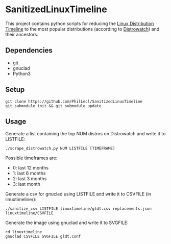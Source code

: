 # SanitizedLinuxTimeline

This project contains python scripts for reducing the [Linux Distribution Timeline](https://github.com/FabioLolix/linuxtimeline) to the most popular distributions (according to [Distrowatch](https://distrowatch.com/)) and their ancestors.

## Dependencies
- git
- gnuclad
- Python3

## Setup
    git clone https://github.com/PhilLecl/SanitizedLinuxTimeline
    git submodule init && git submodule update

## Usage
Generate a list containing the top NUM distros on Distrowatch and write it to LISTFILE:

    ./scrape_distrowatch.py NUM LISTFILE [TIMEFRAME]

Possible timeframes are:
- 0: last 12 months
- 1: last 6 months
- 2: last 3 months
- 3: last month

Generate a csv for gnuclad using LISTFILE and write it to CSVFILE (in linuxtimeline/):

    ./sanitize_csv LISTFILE linuxtimeline/gldt.csv replacements.json linuxtimeline/CSVFILE

Generate the image using gnuclad and write it to SVGFILE:

    cd linuxtimeline
    gnuclad CSVFILE SVGFILE gldt.conf
